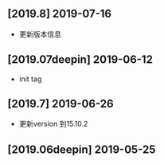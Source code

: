 ## [2019.8] 2019-07-16

*  更新版本信息

## [2019.07deepin] 2019-06-12

*  init tag

## [2019.7] 2019-06-26

*  更新version 到15.10.2

## [2019.06deepin] 2019-05-25


